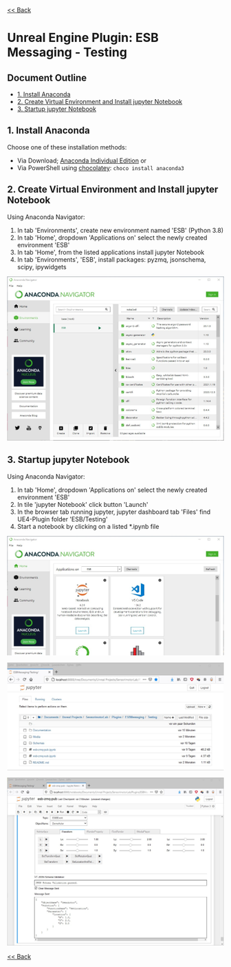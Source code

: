 [<< Back](..)

# Unreal Engine Plugin: ESB Messaging - Testing

## Document Outline

<!-- Start Document Outline -->

* [1. Install Anaconda](#1-install-anaconda)
* [2. Create Virtual Environment and Install jupyter Notebook](#2-create-virtual-environment-and-install-jupyter-notebook)
* [3. Startup jupyter Notebook](#3-startup-jupyter-notebook)

<!-- End Document Outline -->

## 1. Install Anaconda
Choose one of these installation methods:

* Via Download; [Anaconda Individual Edition](https://www.anaconda.com/products/individual) or
* Via PowerShell using [chocolatey](https://chocolatey.org/packages/anaconda3): `choco install anaconda3`

## 2. Create Virtual Environment and Install jupyter Notebook
Using Anaconda Navigator:

1.  In tab 'Environments', create new environment named 'ESB' (Python 3.8)
2.  In tab 'Home', dropdown 'Applications on' select the newly created environment 'ESB'
3.  In tab 'Home', from the listed applications install jupyter Notebook
4.  In tab 'Environments', 'ESB', install packages: pyzmq, jsonschema, scipy, ipywidgets

![Screenshot of Anaconda Navigator Tab Environments](./Docs/ScreenshotAnacondaNavigatorEnvironments.jpg "Screenshot of Anaconda Navigator Tab Environments")

## 3. Startup jupyter Notebook
Using Anaconda Navigator:

1.  In tab 'Home', dropdown 'Applications on' select the newly created environment 'ESB'
2.  In tile 'jupyter Notebook' click button 'Launch'
3.  In the browser tab running jupyter, jupyter dashboard tab 'Files' find UE4-Plugin folder 'ESB/Testing'
4.  Start a notebook by clicking on a listed *.ipynb file

![Screenshot of Anaconda Navigator Tab Home](./Docs/ScreenshotAnacondaNavigatorHome.jpg "Screenshot of Anaconda Navigator Tab Home")

![Screenshot of Jupyter Notebook Files](./Docs/ScreenshotJupyterFiles.jpg "Screenshot of Jupyter Notebook Files")

![Screenshot of Jupyter Notebook ESB ZeroMQ Publish](./Docs/ScreenshotEsbZmqPub.jpg "Screenshot of Jupyter Notebook ESB ZeroMQ Publish")

[<< Back](..)
